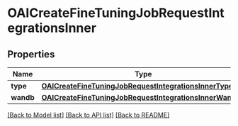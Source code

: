 # OAICreateFineTuningJobRequestIntegrationsInner

## Properties
Name | Type | Description | Notes
------------ | ------------- | ------------- | -------------
**type** | [**OAICreateFineTuningJobRequestIntegrationsInnerType***](OAICreateFineTuningJobRequestIntegrationsInnerType.md) |  | 
**wandb** | [**OAICreateFineTuningJobRequestIntegrationsInnerWandb***](OAICreateFineTuningJobRequestIntegrationsInnerWandb.md) |  | 

[[Back to Model list]](../README.md#documentation-for-models) [[Back to API list]](../README.md#documentation-for-api-endpoints) [[Back to README]](../README.md)


